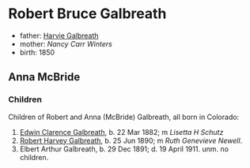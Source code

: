# Robert Bruce Galbreath

- father: [Harvie Galbreath](galbreath-harvie-1821.md)
- mother: *Nancy Carr Winters*
- birth: 1850

## Anna McBride

### Children

Children of Robert and Anna (McBride) Galbreath, all born in Colorado:

1. [Edwin Clarence Galbreath](galbreath-edwin-clarence-1882.md), b. 22 Mar 1882; m *Lisetta H Schutz*
2. [Robert Harvey Galbreath](galbreath-robert-harvey-1890.md), b. 25 Jun 1890; m *Ruth Genevieve Newell*.
3. Elbert Arthur Galbreath, b. 29 Dec 1891; d. 19 April 1911.  unm. no children.
